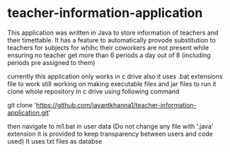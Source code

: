 # teacher-information-application

This application was written in Java to store information of teachers and their timettable. It has a feature to automatically provode substitution to teachers for subjects for whihc their coworkers are not present while ensuring no teacher get more than 6 periods a day out of 8 (including periods pre assigned to them)

currently this application only works in c drive also it uses .bat extensions file to work still working on making executable files and jar files
to run it clone whole repository in c drive using following command

git clone 'https://github.com/jayantkhanna1/teacher-information-application.git'

then navigate to m1.bat in user data (Do not change any file with '.java' extension it is provided to keep transparency between users and code used)
It uses txt files as databse

